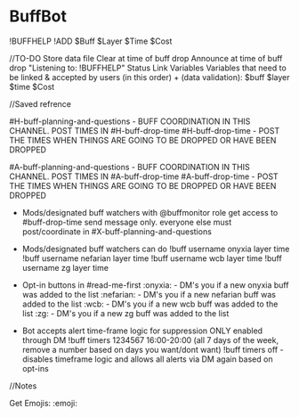 # BuffBot

!BUFFHELP
!ADD $Buff $Layer $Time $Cost

//TO-DO
Store data file
Clear at time of buff drop
Announce at time of buff drop
"Listening to: !BUFFHELP" Status
Link Variables
Variables that need to be linked & accepted by users (in this order) + (data validation):
$buff
$layer
$time
$Cost

//Saved refrence

#H-buff-planning-and-questions - BUFF COORDINATION IN THIS CHANNEL. POST TIMES IN #H-buff-drop-time
#H-buff-drop-time - POST THE TIMES WHEN THINGS ARE GOING TO BE DROPPED OR HAVE BEEN DROPPED

#A-buff-planning-and-questions - BUFF COORDINATION IN THIS CHANNEL. POST TIMES IN #A-buff-drop-time
#A-buff-drop-time - POST THE TIMES WHEN THINGS ARE GOING TO BE DROPPED OR HAVE BEEN DROPPED

- Mods/designated buff watchers with @buffmonitor role get access to #buff-drop-time send message only. everyone else must post/coordinate in #X-buff-planning-and-questions
- Mods/designated buff watchers can do 
    !buff username onyxia layer time 
    !buff username nefarian layer time
    !buff username wcb layer time
    !buff username zg layer time

- Opt-in buttons in #read-me-first
    :onyxia: - DM's you if a new onyxia buff was added to the list
    :nefarian: - DM's you if a new nefarian buff was added to the list
    :wcb: - DM's you if a new wcb buff was added to the list
    :zg: - DM's you if a new zg buff was added to the list

- Bot accepts alert time-frame logic for suppression ONLY enabled through DM
    !buff timers 1234567 16:00-20:00  (all 7 days of the week, remove a number based on days you want/dont want)
    !buff timers off - disables timeframe logic and allows all alerts via DM again based on opt-ins

//Notes

Get Emojis: \:emoji:
